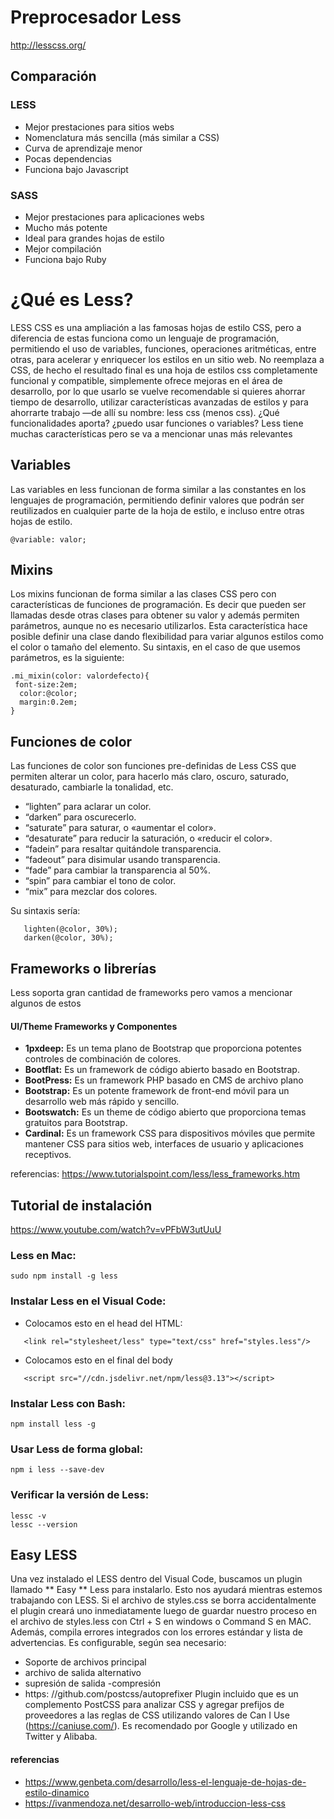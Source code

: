 # Preprocesador Less
http://lesscss.org/

## Comparación


### LESS
* Mejor prestaciones para sitios webs
* Nomenclatura más sencilla (más similar a CSS)
* Curva de aprendizaje menor
* Pocas dependencias
* Funciona bajo Javascript


### SASS
* Mejor prestaciones para aplicaciones webs
* Mucho más potente
* Ideal para grandes hojas de estilo
* Mejor compilación
* Funciona bajo Ruby

# ¿Qué es Less?

LESS CSS es una ampliación a las famosas hojas de estilo CSS, pero a diferencia de estas funciona como un lenguaje de programación, permitiendo el uso de variables, funciones, operaciones aritméticas, entre otras, para acelerar y enriquecer los estilos en un sitio web. No reemplaza a CSS, de hecho el resultado final es una hoja de estilos css completamente funcional y compatible, simplemente ofrece mejoras en el área de desarrollo, por lo que usarlo se vuelve recomendable si quieres ahorrar tiempo de desarrollo, utilizar características avanzadas de estilos y para ahorrarte trabajo —de allí su nombre: less css (menos css).
¿Qué funcionalidades aporta? ¿puedo usar funciones o variables?
Less tiene muchas características pero se va a mencionar unas más relevantes

## Variables
Las variables en less funcionan de forma similar a las constantes en los lenguajes de programación, permitiendo definir valores que podrán ser reutilizados en cualquier parte de la hoja de estilo, e incluso entre otras hojas de estilo.
```
@variable: valor;
``` 
 
 
 
 
## Mixins
Los mixins funcionan de forma similar a las clases CSS pero con características de funciones de programación. Es decir que pueden ser llamadas desde otras clases para obtener su valor y además permiten parámetros, aunque no es necesario utilizarlos. Esta característica  hace posible definir una clase dando flexibilidad para variar algunos estilos como el color o tamaño del elemento. Su sintaxis, en el caso de que usemos parámetros,  es la siguiente:
```
.mi_mixin(color: valordefecto){
 font-size:2em;
  color:@color;
  margin:0.2em;
}
```
## Funciones de color

Las funciones de color son funciones pre-definidas de Less CSS que permiten alterar un color, para hacerlo más claro, oscuro, saturado, desaturado, cambiarle la tonalidad, etc.
* “lighten” para aclarar un color.
* “darken” para oscurecerlo.
* “saturate” para saturar, o «aumentar el color».
* “desaturate” para reducir la saturación, o «reducir el color».
* “fadein” para resaltar quitándole transparencia.
* “fadeout” para disimular usando transparencia.
* “fade” para cambiar la transparencia al 50%.
* “spin” para cambiar el tono de color.
* “mix” para mezclar dos colores.

Su sintaxis sería:    
```
   lighten(@color, 30%);  
   darken(@color, 30%);
```

## Frameworks o librerías
Less soporta gran cantidad de frameworks pero vamos a mencionar algunos de estos

#### UI/Theme Frameworks y Componentes 
* **1pxdeep:** Es un tema plano de Bootstrap que proporciona potentes controles de combinación de colores.
* **Bootflat:** Es un framework de código abierto basado en Bootstrap.
* **BootPress:** Es un framework PHP basado en CMS de archivo plano
* **Bootstrap:** Es un potente framework de front-end móvil para un desarrollo web más rápido y sencillo.
* **Bootswatch:** Es un theme de código abierto que proporciona temas gratuitos para Bootstrap.
* **Cardinal:** Es un framework CSS para dispositivos móviles que permite mantener CSS para sitios web, interfaces de usuario y aplicaciones receptivos.

referencias: https://www.tutorialspoint.com/less/less_frameworks.htm


## Tutorial de instalación
https://www.youtube.com/watch?v=vPFbW3utUuU 

### Less en Mac:
```
sudo npm install -g less
```
### Instalar Less en el Visual Code:

- Colocamos esto en el head del HTML:
```
   <link rel="stylesheet/less" type="text/css" href="styles.less"/>
```
- Colocamos esto en el final del body
```
   <script src="//cdn.jsdelivr.net/npm/less@3.13"></script>
```
### Instalar Less con Bash:
```
npm install less -g
```
### Usar Less de forma global:
```
npm i less --save-dev
```
### Verificar la versión de Less:
```
lessc -v
lessc --version
```

## Easy LESS

Una vez instalado el LESS dentro del Visual Code, buscamos un plugin llamado ** Easy ** Less para instalarlo. Esto nos ayudará mientras estemos trabajando con LESS.
Si el archivo de styles.css se borra accidentalmente el plugin creará uno inmediatamente luego de guardar nuestro proceso en el archivo de styles.less con Ctrl + S en windows o Command S en MAC.
Además, compila errores integrados con los errores estándar y lista de advertencias. 
Es configurable, según sea necesario: 
- Soporte de archivos principal 
- archivo de salida alternativo
- supresión de salida -compresión 
- https: //github.com/postcss/autoprefixer Plugin incluido que es  un complemento PostCSS para analizar CSS y agregar prefijos de proveedores a las reglas de CSS utilizando valores de Can I Use (https://caniuse.com/). Es recomendado por Google y utilizado en Twitter y Alibaba.



#### referencias
 - https://www.genbeta.com/desarrollo/less-el-lenguaje-de-hojas-de-estilo-dinamico
 - https://ivanmendoza.net/desarrollo-web/introduccion-less-css


